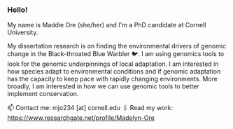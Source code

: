 ### Hello! 


My name is Maddie Ore (she/her) and I'm a PhD candidate at Cornell University. 

My dissertation research is on finding the environmental drivers of genomic change in the Black-throated Blue Warbler 🐦. I am using genomics tools to look for the genomic underpinnings of local adaptation. I am interested in how species adapt to environmental conditions and if genomic adaptation has the capacity to keep pace with rapidly changing environments. More broadly, I am interested in how we can use genomic tools to better implement conservation. 


📫 Contact me: mjo234 [at] cornell.edu 
🖇️ Read my work: https://www.researchgate.net/profile/Madelyn-Ore


